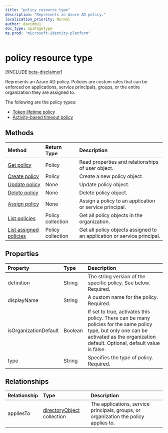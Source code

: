 ```yaml
---
title: "policy resource type"
description: "Represents an Azure AD policy."
localization_priority: Normal
author: davidmu1
doc_type: apiPageType
ms.prod: "microsoft-identity-platform"
---
```


# policy resource type

[!INCLUDE [beta-disclaimer](../../includes/beta-disclaimer.md)]

Represents an Azure AD policy. Policies are custom rules that can be enforced on applications, service principals, groups, or the entire organization they are assigned to.

The following are the policy types:

- [Token lifetime policy](tokenlifetimepolicy.md)
- [Activity-based timeout policy](activitybasedtimeoutpolicy.md)

## Methods
| Method       | Return Type  |Description|
|:---------------|:--------|:----------|
|[Get policy](../api/policy-get.md)|Policy|Read properties and relationships of user object.|
|[Create policy](../api/policy-post.md)|Policy|Create a new policy object.|
|[Update policy](../api/policy-update.md)|None|Update policy object.|
|[Delete policy](../api/policy-delete.md)|None|Delete policy object.|
|[Assign policy](../api/policy-assign.md)|None|Assign a policy to an application or service principal.|
|[List policies](../api/policy-list.md)|Policy collection|Get all policy objects in the organization.|
|[List assigned policies](../api/policy-list-assigned.md)|Policy collection|Get all policy objects assigned to an application or service principal.|

##  Properties
| Property	   | Type	|Description|
|:---------------|:--------|:----------|
|definition|String|The string version of the specific policy. See below. Required.|
|displayName|String|A custom name for the policy. Required.|
|isOrganizationDefault|Boolean|If set to true, activates this policy. There can be many policies for the same policy type, but only one can be activated as the organization default. Optional, default value is false.|
|type|String|Specifies the type of policy. Required.|

## Relationships
|Relationship|Type|Description|
|:-------------|:-----------|:-----------|
|appliesTo|[directoryObject](../resources/directoryobject.md) collection|The applications, service principals, groups, or organization the policy applies to.|

<!--
{
  "type": "#page.annotation",
  "suppressions": [
    "Error: /api-reference/beta/resources/policy.md:\r\n      Exception processing links.\r\n    System.ArgumentException: Link Definition was null. Link text: !INCLUDE [beta-disclaimer](../../includes/beta-disclaimer.md)\r\n      at ApiDoctor.Validation.DocFile.get_LinkDestinations()\r\n      at ApiDoctor.Validation.DocSet.ValidateLinks(Boolean includeWarnings, String[] relativePathForFiles, IssueLogger issues, Boolean requireFilenameCaseMatch, Boolean printOrphanedFiles)"
  ]
}
-->


